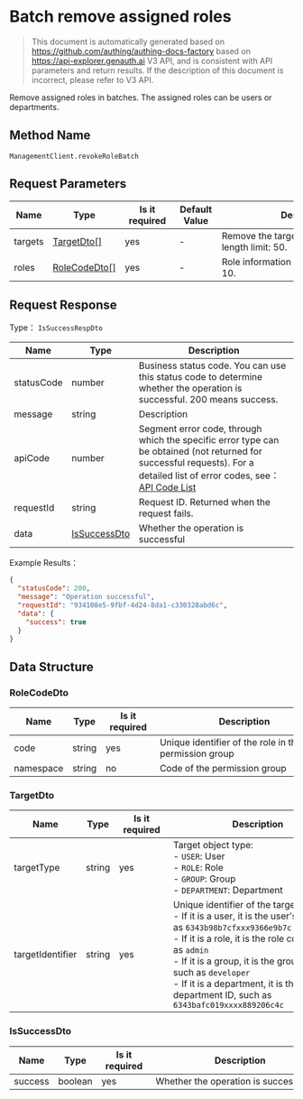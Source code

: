 # Batch remove assigned roles

<!--
Warning ⚠️:
Do not modify this document directly,
https://github.com/Authing/authing-docs-factory
Use this project to generate
-->

<LastUpdated />

> This document is automatically generated based on https://github.com/authing/authing-docs-factory based on https://api-explorer.genauth.ai V3 API, and is consistent with API parameters and return results. If the description of this document is incorrect, please refer to V3 API.

Remove assigned roles in batches. The assigned roles can be users or departments.

## Method Name

`ManagementClient.revokeRoleBatch`

## Request Parameters

| Name    | Type                                     | <div style="width:80px">Is it required</div> | <div style="width:60px">Default Value</div> | <div style="width:300px">Description</div>               | <div style="width:200px">Example Value</div>                            |
| ------- | ---------------------------------------- | -------------------------------------------- | ------------------------------------------- | -------------------------------------------------------- | ----------------------------------------------------------------------- |
| targets | <a href="#TargetDto">TargetDto[]</a>     | yes                                          | -                                           | Remove the target list of roles. Array length limit: 50. | `[{"targetIdentifier":"60b49eb83fd80adb96f26e68","targetType":"USER"}]` |
| roles   | <a href="#RoleCodeDto">RoleCodeDto[]</a> | yes                                          | -                                           | Role information list Array length limit: 10.            | `[{"code":"60b49eb83fd80adb96f26e68","namespace":"namespaceCode"}]`     |

## Request Response

Type： `IsSuccessRespDto`

| Name       | Type                                     | Description                                                                                                                                                                                                                                                                                                                                       |
| ---------- | ---------------------------------------- | ------------------------------------------------------------------------------------------------------------------------------------------------------------------------------------------------------------------------------------------------------------------------------------------------------------------------------------------------- |
| statusCode | number                                   | Business status code. You can use this status code to determine whether the operation is successful. 200 means success.                                                                                                                                                                                                                           |
| message    | string                                   | Description                                                                                                                                                                                                                                                                                                                                       |
| apiCode    | number                                   | Segment error code, through which the specific error type can be obtained (not returned for successful requests). For a detailed list of error codes, see：[API Code List](https://api-explorer.genauth.ai/?tag=group/%E5%BC%80%E5%8F%91%E5%87%86%E5%A4%87#tag/%E5%BC%80%E5%8F%91%E5%87%86%E5%A4%87/%E9%94%99%E8%AF%AF%E5%A4%84%E7%90%86/apiCode) |
| requestId  | string                                   | Request ID. Returned when the request fails.                                                                                                                                                                                                                                                                                                      |
| data       | <a href="#IsSuccessDto">IsSuccessDto</a> | Whether the operation is successful                                                                                                                                                                                                                                                                                                               |

Example Results：

```json
{
  "statusCode": 200,
  "message": "Operation successful",
  "requestId": "934108e5-9fbf-4d24-8da1-c330328abd6c",
  "data": {
    "success": true
  }
}
```

## Data Structure

### <a id="RoleCodeDto"></a> RoleCodeDto

| Name      | Type   | <div style="width:80px">Is it required</div> | <div style="width:300px">Description</div>            | <div style="width:200px">Example Value</div> |
| --------- | ------ | -------------------------------------------- | ----------------------------------------------------- | -------------------------------------------- |
| code      | string | yes                                          | Unique identifier of the role in the permission group | `admin`                                      |
| namespace | string | no                                           | Code of the permission group                          | `60b49eb83fd80adb96f26e68`                   |

### <a id="TargetDto"></a> TargetDto

| Name             | Type   | <div style="width:80px">Is it required</div> | <div style="width:300px">Description</div>                                                                                                                                                                                                                                                                                                   | <div style="width:200px">Example Value</div> |
| ---------------- | ------ | -------------------------------------------- | -------------------------------------------------------------------------------------------------------------------------------------------------------------------------------------------------------------------------------------------------------------------------------------------------------------------------------------------- | -------------------------------------------- |
| targetType       | string | yes                                          | Target object type: <br>- `USER`: User<br>- `ROLE`: Role<br>- `GROUP`: Group<br>- `DEPARTMENT`: Department<br>                                                                                                                                                                                                                               | USER                                         |
| targetIdentifier | string | yes                                          | Unique identifier of the target object:<br>- If it is a user, it is the user's ID, such as `6343b98b7cfxxx9366e9b7c`<br>- If it is a role, it is the role code, such as `admin`<br>- If it is a group, it is the group code, such as `developer`<br>- If it is a department, it is the department ID, such as `6343bafc019xxxx889206c4c`<br> | `60b49eb83fd80adb96f26e68`                   |

### <a id="IsSuccessDto"></a> IsSuccessDto

| Name    | Type    | <div style="width:80px">Is it required</div> | <div style="width:300px">Description</div> | <div style="width:200px">Example Value</div> |
| ------- | ------- | -------------------------------------------- | ------------------------------------------ | -------------------------------------------- |
| success | boolean | yes                                          | Whether the operation is successful        | `true`                                       |
